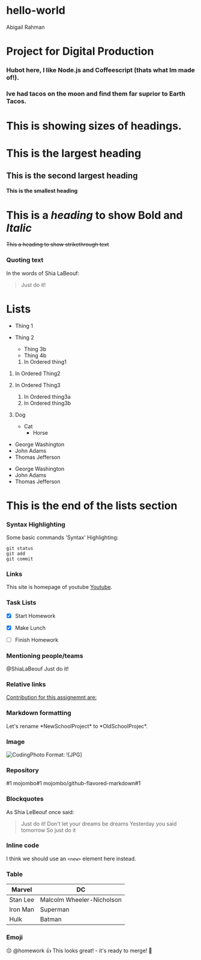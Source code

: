 # hello-world
Abigail Rahman
# Project for Digital Production #

### **Hubot here, I like Node.js and Coffeescript (thats what Im made of!).**
### Ive had tacos on the moon and find them far suprior to Earth Tacos. 

# This is showing sizes of headings. 

# This is the largest heading  
## This is the second largest heading 
#### This is the smallest heading 

# This is a _heading_ to show **Bold** and _Italic_

~~This a heading to show strikethrough text~~

### Quoting text

In the words of Shia LaBeouf:

> Just do it!

# Lists

* Thing 1
* Thing 2
  * Thing 3b
  * Thing 4b
  
  1. In Ordered thing1
1. In Ordered Thing2
1. In Ordered Thing3
   1. In Ordered thing3a
   1. In Ordered thing3b
  
1. Dog
   - Cat
     - Horse
     
- George Washington
- John Adams
- Thomas Jefferson

* George Washington
* John Adams
* Thomas Jefferson
 
 # This is the end of the lists section
 
### Syntax Highlighting

 Some basic commands 'Syntax' Highlighting:

```
git status
git add
git commit
```

### Links

This site is homepage of youtube [Youtube](https://www.youtube.com/).

### Task Lists

- [x] Start Homework
- [x] Make Lunch
- [ ] Finish Homework


### Mentioning people/teams

@ShiaLaBeouf Just do it!

### Relative links

[Contribution for this assignemnt are:](/README1.md)

### Markdown formatting

Let's rename \*NewSchoolProject\* to \*OldSchoolProjec\*.

### Image

![CodingPhoto](https://images.readwrite.com/wp-content/uploads/2018/04/coding-825x500.jpg)
Format: ![JPG]
    
### Repository

#1
mojombo#1
mojombo/github-flavored-markdown#1

### Blockquotes

As Shia LeBeouf once said:

> Just do it!
> Don't let your dreams be dreams
> Yesterday you said tomorrow
> So just do it

### Inline code

I think we should use an
`<new>` element here instead.

### Table

Marvel | DC
------------ | -------------
Stan Lee | Malcolm Wheeler-Nicholson
Iron Man | Superman
Hulk | Batman

### Emoji

:pensive:
@homework :+1: This looks great! - it's ready to merge! :purple_heart:

